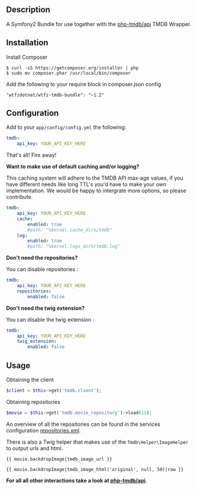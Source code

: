 Description
----------------

A Symfony2 Bundle for use together with the [php-tmdb/api](https://github.com/php-tmdb/api) TMDB Wrapper.

Installation
------------
Install Composer

```
$ curl -sS https://getcomposer.org/installer | php
$ sudo mv composer.phar /usr/local/bin/composer
```

Add the following to your require block in composer.json config

```
"wtfzdotnet/wtfz-tmdb-bundle": "~1.2"
```

Configuration
----------------
Add to your `app/config/config.yml` the following:

```yaml
tmdb:
    api_key: YOUR_API_KEY_HERE
```

That's all! Fire away!

__Want to make use of default caching and/or logging?__

This caching system will adhere to the TMDB API max-age values, if you have different needs like long TTL's
you'd have to make your own implementation. We would be happy to intergrate more options, so please contribute.

```yaml
tmdb:
    api_key: YOUR_API_KEY_HERE
    cache:
        enabled: true
        #path: "%kernel.cache_dir%/tmdb"
    log:
        enabled: true
        #path: "%kernel.logs_dir%/tmdb.log"
```

__Don't need the repositories?__

You can disable repositories :

```yaml
tmdb:
    api_key: YOUR_API_KEY_HERE
    repositories:
        enabled: false
```

__Don't need the twig extension?__

You can disable the twig extension :

```yaml
tmdb:
    api_key: YOUR_API_KEY_HERE
    twig_extension:
        enabled: false
```

Usage
----------------

Obtaining the client

```php
$client = $this->get('tmdb.client');
```

Obtaining repositories

```php
$movie = $this->get('tmdb.movie_repository')->load(13);
```

An overview of all the repositories can be found in the services configuration [repositories.xml](https://github.com/php-tmdb/symfony/blob/master/Resources/config/repositories.xml).

There is also a Twig helper that makes use of the `Tmdb\Helper\ImageHelper` to output urls and html.

```twig
{{ movie.backdropImage|tmdb_image_url }}

{{ movie.backdropImage|tmdb_image_html('original', null, 50)|raw }}
```

**For all all other interactions take a look at [php-tmdb/api](https://github.com/php-tmdb/api).**

